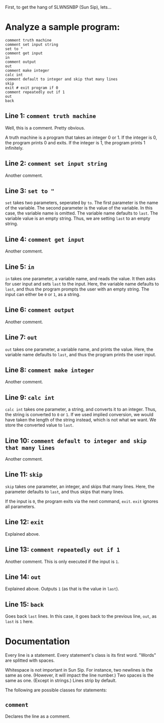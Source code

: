 First, to get the hang of SLWNSNBP (Sun Sip), lets... 

# Analyze a sample program:

```Sunsip
comment truth machine
comment set input string
set to "
comment get input
in
comment output
out
comment make integer
calc int
comment default to integer and skip that many lines
skip
exit # exit program if 0
comment repeatedly out if 1
out
back
```

## Line 1: `comment truth machine`

Well, this is a comment. Pretty obvious.

A truth machine is a program that takes an integer 0 or 1.
If the integer is 0, the program prints 0 and exits.
If the integer is 1, the program prints 1 infinitely.

## Line 2: `comment set input string`

Another comment.

## Line 3: `set to "`

`set` takes two parameters, seperated by `to`. 
The first parameter is the name of the variable.
The second parameter is the value of the variable.
In this case, the variable name is omitted.
The variable name defaults to `last`.
The variable value is an empty string.
Thus, we are setting `last` to an empty string.

## Line 4: `comment get input`

Another comment.

## Line 5: `in`

`in` takes one parameter, a variable name,
and reads the value. It then asks for user input
and sets `last` to the input. Here, the
variable name defaults to `last`, and thus
the program prompts the user with an empty string.
The input can either be `0` or `1`, as a string.

## Line 6: `comment output`

Another comment.

## Line 7: `out`

`out` takes one parameter, a variable name,
and prints the value. Here, the variable name
defaults to `last`, and thus the program prints
the user input.

## Line 8: `comment make integer`

Another comment.

## Line 9: `calc int`

`calc int` takes one parameter, a string,
and converts it to an integer. Thus, the string
is converted to `0` or `1`. If we used implied
conversion, we would have taken the length
of the string instead, which is not what we want.
We store the converted value to `last`.

## Line 10: `comment default to integer and skip that many lines`

Another comment.

## Line 11: `skip`

`skip` takes one parameter, an integer, and skips
that many lines. Here, the parameter defaults to
`last`, and thus skips that many lines.

If the input is `0`, the program exits via the next command,
`exit`. `exit` ignores all parameters.

## Line 12: `exit`

Explained above.

## Line 13: `comment repeatedly out if 1`

Another comment. This is only executed if the input is `1`.

## Line 14: `out`

Explained above. Outputs `1` (as that is the value in `last`).

## Line 15: `back`

Goes back `last` lines. In this case, it goes back to the
previous line, `out`, as `last` is `1` here.

# Documentation

Every line is a statement. Every statement's class is its first word. "Words" are splitted with spaces.

Whitespace is not important in Sun Sip. For instance, two newlines is the same as one. (However, it will impact the line number.)
Two spaces is the same as one. (Except in strings.) Lines strip by default.

The following are possible classes for statements:

## `comment`

Declares the line as a comment.
